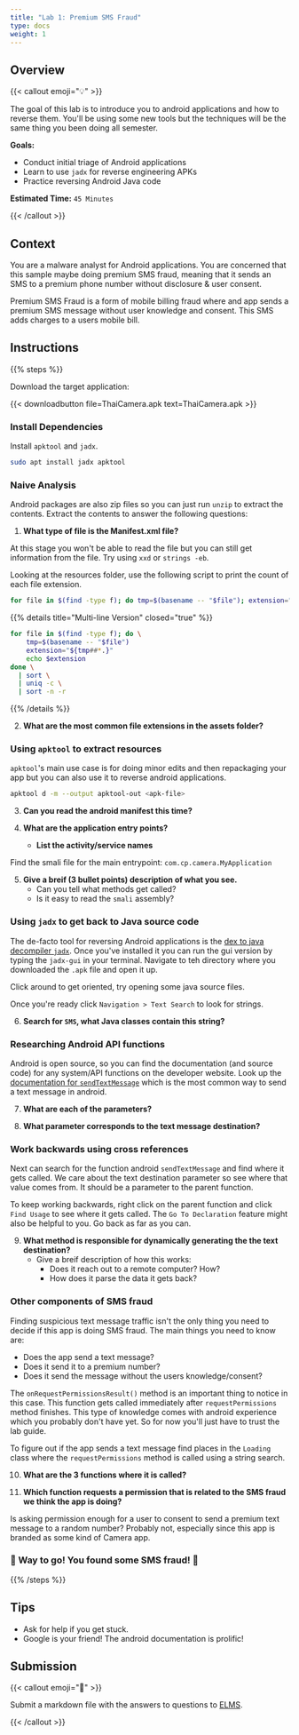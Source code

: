 ```yaml
---
title: "Lab 1: Premium SMS Fraud"
type: docs
weight: 1
---
```


<!--
This lab guide is taken from Maddie Stone's excellent
[Android App Reversing 101](https://www.ragingrock.com/AndroidAppRE/)
workshop.
-->

## Overview

{{< callout emoji="💡" >}}

The goal of this lab is to introduce you to android applications and how to
reverse them. You'll be using some new tools but the techniques will be the same
thing you been doing all semester.

**Goals:**

- Conduct initial triage of Android applications
- Learn to use `jadx` for reverse engineering APKs
- Practice reversing Android Java code

**Estimated Time:** `45 Minutes`

{{< /callout >}}

## Context

You are a malware analyst for Android applications. You are concerned that this
sample maybe doing premium SMS fraud, meaning that it sends an SMS to a premium
phone number without disclosure & user consent.

Premium SMS Fraud is a form of mobile billing fraud where and app sends a
premium SMS message without user knowledge and consent. This SMS adds charges to
a users mobile bill.

## Instructions

{{% steps %}}

Download the target application:

{{< downloadbutton file=ThaiCamera.apk text=ThaiCamera.apk >}}

### Install Dependencies

Install `apktool` and `jadx`.

```sh {filename=Bash}
sudo apt install jadx apktool
```

### Naive Analysis

Android packages are also zip files so you can just run `unzip` to extract the
contents. Extract the contents to answer the following questions:

1. **What type of file is the Manifest.xml file?**

At this stage you won't be able to read the file but you can still get
information from the file. Try using `xxd` or `strings -eb`.

Looking at the resources folder, use the following script to print the count of
each file extension.

```bash {filename=Bash}
for file in $(find -type f); do tmp=$(basename -- "$file"); extension="${tmp##*.}"; echo $extension; done | sort | uniq -c | sort -n -r
```

{{% details title="Multi-line Version" closed="true" %}}

```bash
for file in $(find -type f); do \
    tmp=$(basename -- "$file")
    extension="${tmp##*.}"
    echo $extension
done \
  | sort \
  | uniq -c \
  | sort -n -r
```

{{% /details %}}

2. **What are the most common file extensions in the assets folder?**

### Using `apktool` to extract resources

`apktool`'s main use case is for doing minor edits and then repackaging your app
but you can also use it to reverse android applications.

```bash {filename=Bash}
apktool d -m --output apktool-out <apk-file>
```

3. **Can you read the android manifest this time?**

4. **What are the application entry points?**
   - **List the activity/service names**

Find the smali file for the main entrypoint: `com.cp.camera.MyApplication`

5. **Give a breif (3 bullet points) description of what you see.**
   - Can you tell what methods get called?
   - Is it easy to read the `smali` assembly?

### Using `jadx` to get back to Java source code

The de-facto tool for reversing Android applications is the
[dex to java decompiler `jadx`](https://github.com/skylot/jadx). Once you've
installed it you can run the gui version by typing the `jadx-gui` in your
terminal. Navigate to teh directory where you downloaded the `.apk` file and
open it up.

Click around to get oriented, try opening some java source files.

Once you're ready click `Navigation > Text Search` to look for strings.

6. **Search for `SMS`, what Java classes contain this string?**

### Researching Android API functions

Android is open source, so you can find the documentation (and source code) for
any system/API functions on the developer website. Look up the
[documentation for `sendTextMessage`](https://developer.android.com/reference/android/telephony/SmsManager#sendTextMessage(java.lang.String,%20java.lang.String,%20java.lang.String,%20android.app.PendingIntent,%20android.app.PendingIntent))
which is the most common way to send a text message in android.

7. **What are each of the parameters?**

8. **What parameter corresponds to the text message destination?**

### Work backwards using cross references

Next can search for the function android `sendTextMessage` and find where it
gets called. We care about the text destination parameter so see where that
value comes from. It should be a parameter to the parent function.

To keep working backwards, right click on the parent function and click
`Find Usage` to see where it gets called. The `Go To Declaration` feature might
also be helpful to you. Go back as far as you can.

9. **What method is responsible for dynamically generating the the text
   destination?**
   - Give a breif description of how this works:
     - Does it reach out to a remote computer? How?
     - How does it parse the data it gets back?

### Other components of SMS fraud

Finding suspicious text message traffic isn't the only thing you need to decide
if this app is doing SMS fraud. The main things you need to know are:

- Does the app send a text message?
- Does it send it to a premium number?
- Does it send the message without the users knowledge/consent?

The `onRequestPermissionsResult()` method is an important thing to notice in
this case. This function gets called immediately after `requestPermissions`
method finishes. This type of knowledge comes with android experience which you
probably don't have yet. So for now you'll just have to trust the lab guide.

To figure out if the app sends a text message find places in the `Loading` class
where the `requestPermissions` method is called using a string search.

10. **What are the 3 functions where it is called?**

11. **Which function requests a permission that is related to the SMS fraud we
    think the app is doing?**

Is asking permission enough for a user to consent to send a premium text message
to a random number? Probably not, especially since this app is branded as some
kind of Camera app.

### 🎉 Way to go! You found some SMS fraud! 🎉

{{% /steps %}}

## Tips

- Ask for help if you get stuck.
- Google is your friend! The android documentation is prolific!

## Submission

{{< callout emoji="📝" >}}

Submit a markdown file with the answers to questions to
[ELMS](https://umd.instructure.com/courses/1374508/assignments).

{{< /callout >}}
